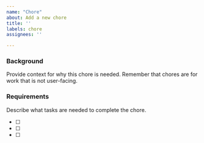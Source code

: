 ```yaml
---
name: "Chore"
about: Add a new chore
title: ''
labels: chore
assignees: ''

---
```


### Background

Provide context for why this chore is needed. Remember that chores are for work that is not user-facing.

### Requirements

Describe what tasks are needed to complete the chore.

- [ ]
- [ ]
- [ ]
